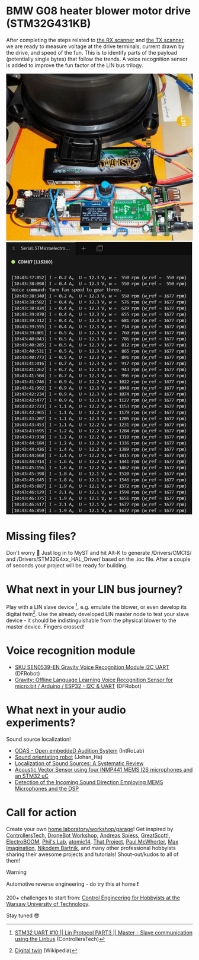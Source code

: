 # BMW G08 heater blower motor drive (STM32G431KB)
After completing the steps related to [the RX scanner](https://github.com/ufnalski/lin_bus_rx_scanner_g431kb) and [the TX scanner](https://github.com/ufnalski/lin_bus_tx_scanner_g431kb), we are ready to measure voltage at the drive terminals, current drawn by the drive, and speed of the fun. This is to identify parts of the payload (potentially single bytes) that follow the trends. A voice recognition sensor is added to improve the fun factor of the LIN bus trilogy.

![Valeo/BMW blower in action](/Assets/Images/bmw_blower_lin_bus_in_action.jpg)
![Valeo/BMW blower serial monitor](/Assets/Images/bmw_blower_serial_monitor.JPG)

# Missing files?
Don't worry :slightly_smiling_face: Just log in to MyST and hit Alt-K to generate /Drivers/CMCIS/ and /Drivers/STM32G4xx_HAL_Driver/ based on the .ioc file. After a couple of seconds your project will be ready for building.

# What next in your LIN bus journey?
Play with a LIN slave device [^1], e.g. emulate the blower, or even develop its digital twin[^2]. Use the already developed LIN master node to test your slave device - it should be indistinguishable from the physical blower to the master device. Fingers crossed!

[^1]: [STM32 UART #10 || Lin Protocol PART3 || Master - Slave communication using the Linbus](https://www.youtube.com/watch?v=u1MbUQcbw0g) (ControllersTech)
[^2]: [Digital twin](https://en.wikipedia.org/wiki/Digital_twin) (Wikipedia)

# Voice recognition module
* [SKU SEN0539-EN Gravity Voice Recognition Module I2C UART](https://wiki.dfrobot.com/SKU_SEN0539-EN_Gravity_Voice_Recognition_Module_I2C_UART) (DFRobot)
* [Gravity: Offline Language Learning Voice Recognition Sensor for micro:bit / Arduino / ESP32 - I2C & UART](https://www.dfrobot.com/product-2665.html) (DFRobot)

# What next in your audio experiments?
Sound source localization!
* [ODAS - Open embeddeD Audition System](https://github.com/introlab/odas) (IntRoLab)
* [Sound orientating robot](https://www.hackster.io/Johan_Ha/sound-orientating-robot-72d35d) (Johan_Ha)
* [Localization of Sound Sources: A Systematic Review](https://www.mdpi.com/1996-1073/14/13/3910)
* [Acoustic Vector Sensor using four INMP441 MEMS I2S microphones and an STM32 uC](http://ufnalski.edu.pl/stm32_projects/acoustic_vector_sensor/)
* [Detection of the Incoming Sound Direction Employing MEMS Microphones and the DSP](https://www.researchgate.net/publication/320541778_Detection_of_the_Incoming_Sound_Direction_Employing_MEMS_Microphones_and_the_DSP)

# Call for action
Create your own [home laboratory/workshop/garage](http://ufnalski.edu.pl/control_engineering_for_hobbyists/2025_dzien_otwarty_we/Dzien_Otwarty_WE_2025_Control_Engineering_for_Hobbyists.pdf)! Get inspired by [ControllersTech](https://www.youtube.com/@ControllersTech), [DroneBot Workshop](https://www.youtube.com/@Dronebotworkshop), [Andreas Spiess](https://www.youtube.com/@AndreasSpiess), [GreatScott!](https://www.youtube.com/@greatscottlab), [ElectroBOOM](https://www.youtube.com/@ElectroBOOM), [Phil's Lab](https://www.youtube.com/@PhilsLab), [atomic14](https://www.youtube.com/@atomic14), [That Project](https://www.youtube.com/@ThatProject), [Paul McWhorter](https://www.youtube.com/@paulmcwhorter), [Max Imagination](https://www.youtube.com/@MaxImagination), [Nikodem Bartnik](https://www.youtube.com/@nikodembartnik), and many other professional hobbyists sharing their awesome projects and tutorials! Shout-out/kudos to all of them!

> [!WARNING]
> Automotive reverse engineering - do try this at home :exclamation:

200+ challenges to start from: [Control Engineering for Hobbyists at the Warsaw University of Technology](http://ufnalski.edu.pl/control_engineering_for_hobbyists/Control_Engineering_for_Hobbyists_list_of_challenges.pdf).

Stay tuned :sunglasses:
